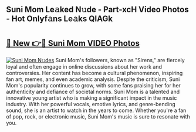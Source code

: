 ## Suni Mom Le𝚊ked N𝚞de - Part-xcH Video Photos - Hot Onlyf𝚊ns Le𝚊ks QIAGk

# <h2><a href="http://ac53880.deff.icu/?id=Suni+Mom">🔗 New 👉🔴 Suni Mom VIDEO Photos</a></h2>

[![Suni Mom N𝚞des](https://i.imgur.com/rIISA9y.gif)](http://ac53880.deff.icu/?id=Suni+Mom)
Suni Mom's followers, known as "Sirens," are fiercely loyal and often engage in online discussions about her work and controversies. Her content has become a cultural phenomenon, inspiring fan art, memes, and even academic analysis. Despite the criticism, Suni Mom's popularity continues to grow, with some fans praising her for her authenticity and defiance of societal norms. Suni Mom is a talented and innovative young artist who is making a significant impact in the music industry. With her powerful vocals, emotive lyrics, and genre-bending sound, she is an artist to watch in the years to come. Whether you're a fan of pop, rock, or electronic music, Suni Mom's music is sure to resonate with you.
